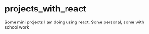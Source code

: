 # projects_with_react
Some mini projects I am doing using react. Some personal, some with school work
